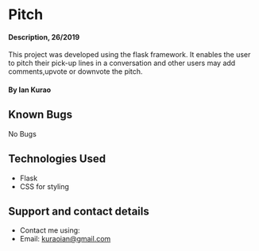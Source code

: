 # Pitch

#### Description, 26/2019

This project was developed using the flask framework. It enables the user to pitch their pick-up lines in a conversation and other users may add comments,upvote or downvote the pitch.

#### By **Ian Kurao**



## Known Bugs

No Bugs

## Technologies Used

* Flask
* CSS for styling


## Support and contact details

* Contact me using:
* Email: kuraoian@gmail.com
